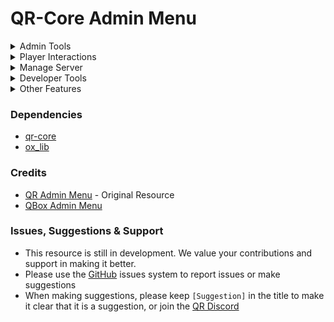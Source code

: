 # QR-Core Admin Menu
<details>
    <summary>Admin Tools</summary>
    <ul>
        <li>Noclip</li>
        <li>Teleport to waypoints</li>
        <li>Revive self</li>
        <li>Invisble</li>
        <li>Godmode</li>
        <li>Toggle names above head</li>
        <li>Spawn horse</li>
        <li>Spawn wagon</li>
    </ul>
</details>

<details>
    <summary>Player Interactions</summary>
    <ul>
        <li>Kill</li>
        <li>Revive</li>
        <li>Heal</li>
        <li>Go to player</li>
        <li>Godmode</li>
        <li>Bring</li>
        <li>Give player an item</li>
        <li>Open inventory</li>
        <li>Give clothing menu</li>
        <li>Freeze</li>
        <li>Spectate</li>
        <li>Ban</li>
        <li>Kick</li>
    </ul>
</details>

<details>
    <summary>Manage Server</summary>
    <ul>
        <li>Change server weather</li>
        <li>Change server time</li>
    </ul>
</details>

<details>
    <summary>Developer Tools</summary>
    <ul>
        <li>Copy coords (vec3, vec4, heading)</li>
        <li>Show nearby hashes (objects, peds, wagons)</li>
    </ul>
</details>

<details>
    <summary>Other Features</summary>
    <ul>
        <li>Player reports / report responses</li>
        <li>Warn players</li>
        <li>Staff chat</li>
    </ul>
</details>

### Dependencies
- [qr-core](https://github.com/QRCore-framework/qr-core)
- [ox_lib](https://github.com/QRCore-RedM-Re/ox_lib)

### Credits
- [QR Admin Menu](https://github.com/QRCore-RedM-Re/qr-adminmenu) - Original Resource
- [QBox Admin Menu](https://github.com/Qbox-project/qbx_adminmenu)

### Issues, Suggestions & Support
* This resource is still in development. We value your contributions and support in making it better.
* Please use the [GitHub](https://github.com/QRCore-RedM-Re) issues system to report issues or make suggestions
* When making suggestions, please keep `[Suggestion]` in the title to make it clear that it is a suggestion, or join the [QR Discord](https://dsc.gg/qrcore)